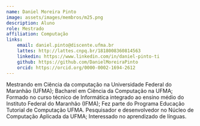 ```yaml
---
name: Daniel Moreira Pinto
image: assets/images/membros/m25.png
description: Aluno
role: Mestrado
affiliation: Computação
links:
	email: daniel.pinto@discente.ufma.br
	lattes: http://lattes.cnpq.br/1818008360814563
	linkedin: https://www.linkedin.com/in/daniel-pinto-ti
	github: https://github.com/DanielMoreiraPinto
	orcid: https://orcid.org/0000-0002-1694-2612
---
```



Mestrando em Ciência da computação na Universidade Federal do Maranhão (UFMA); Bacharel em Ciência da Computação na UFMA; Formado no curso técnico de Informática integrado ao ensino médio do Instituto Federal do Maranhão (IFMA); Fez parte do Programa Educação Tutorial de Computação UFMA. Pesquisador e desenvolvedor no Núcleo de Computação Aplicada da UFMA; Interessado no aprendizado de línguas.